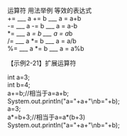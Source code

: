 运算符	用法举例	等效的表达式  
+=	___ a += b	___ a = a+b  
-=	___ a -= b	___ a = a-b  
*=	___ a *= b	___ a = a*b  
/=	___ a *= b	___ a = a/b  
%=	___ a *= b	___ a = a%b    

【示例2-21】扩展运算符  

int a=3;  
int b=4;  
a+=b;//相当于a=a+b;  
System.out.println("a="+a+"\nb="+b);  
a=3;  
a*=b+3;//相当于a=a*(b+3)  
System.out.println("a="+a+"\nb="+b);  
